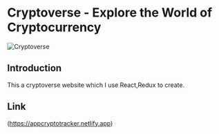 # Cryptoverse - Explore the World of Cryptocurrency

![Cryptoverse](https://i.ibb.co/8gh5Jc8/image.png)

## Introduction
This a cryptoverse website which I use React,Redux to create.

## Link
(https://appcryptotracker.netlify.app)



